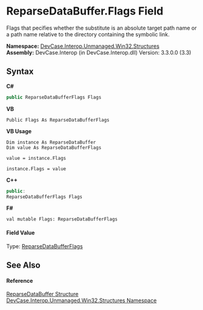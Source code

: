 # ReparseDataBuffer.Flags Field
 

Flags that pecifies whether the substitute is an absolute target path name or a path name relative to the directory containing the symbolic link.

**Namespace:**&nbsp;<a href="N_DevCase_Interop_Unmanaged_Win32_Structures">DevCase.Interop.Unmanaged.Win32.Structures</a><br />**Assembly:**&nbsp;DevCase.Interop (in DevCase.Interop.dll) Version: 3.3.0.0 (3.3)

## Syntax

**C#**<br />
``` C#
public ReparseDataBufferFlags Flags
```

**VB**<br />
``` VB
Public Flags As ReparseDataBufferFlags
```

**VB Usage**<br />
``` VB Usage
Dim instance As ReparseDataBuffer
Dim value As ReparseDataBufferFlags

value = instance.Flags

instance.Flags = value
```

**C++**<br />
``` C++
public:
ReparseDataBufferFlags Flags
```

**F#**<br />
``` F#
val mutable Flags: ReparseDataBufferFlags
```


#### Field Value
Type: <a href="T_DevCase_Interop_Unmanaged_Win32_Enums_ReparseDataBufferFlags">ReparseDataBufferFlags</a>

## See Also


#### Reference
<a href="T_DevCase_Interop_Unmanaged_Win32_Structures_ReparseDataBuffer">ReparseDataBuffer Structure</a><br /><a href="N_DevCase_Interop_Unmanaged_Win32_Structures">DevCase.Interop.Unmanaged.Win32.Structures Namespace</a><br />